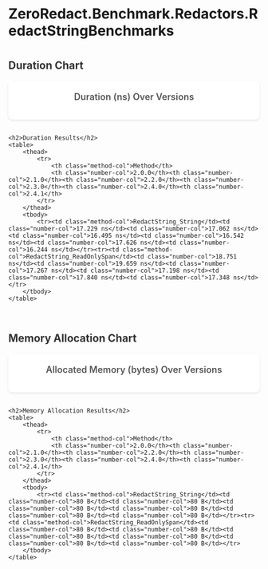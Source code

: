 # ZeroRedact.Benchmark.Redactors.RedactStringBenchmarks

<script src="https://cdn.jsdelivr.net/npm/chart.js"></script>
<style>
    .chart-container {
        background: white;
        border-radius: 8px;
        padding: 20px;
        margin-bottom: 30px;
        box-shadow: 0 2px 4px rgba(0,0,0,0.1);
    }
    .chart-title {
        font-size: 18px;
        font-weight: 600;
        color: #555;
        margin-bottom: 15px;
        text-align: center;
    }
    table {
        width: 100%;
        border-collapse: collapse;
        background: white;
        border-radius: 8px;
        overflow: hidden;
        box-shadow: 0 2px 4px rgba(0,0,0,0.1);
        margin-top: 30px;
    }
    th {
        background: #f8f9fa;
        padding: 12px;
        text-align: left;
        font-weight: 600;
        color: #333;
        border-bottom: 2px solid #dee2e6;
    }
    td {
        padding: 10px 12px;
        border-bottom: 1px solid #dee2e6;
    }
    tr:last-child td {
        border-bottom: none;
    }
    tr:hover {
        background: #f8f9fa;
    }
    .method-col {
        font-weight: 500;
        color: #495057;
    }
    .number-col {
        text-align: right;
      
    }
    h2 {
        color: #333;
        margin-top: 40px;
        margin-bottom: 20px;
    }
    .section-group {
        margin-bottom: 60px;
    }
</style>

<div class="section-group">
    <h2>Duration Chart</h2>
    <div class="chart-container">
        <div class="chart-title">Duration (ns) Over Versions</div>
        <canvas id="durationChart_ZeroRedact_Benchmark_Redactors_RedactStringBenchmarks"></canvas>
    </div>
    
    <h2>Duration Results</h2>
    <table>
        <thead>
            <tr>
                <th class="method-col">Method</th>
                <th class="number-col">2.0.0</th><th class="number-col">2.1.0</th><th class="number-col">2.2.0</th><th class="number-col">2.3.0</th><th class="number-col">2.4.0</th><th class="number-col">2.4.1</th>
            </tr>
        </thead>
        <tbody>
            <tr><td class="method-col">RedactString_String</td><td class="number-col">17.229 ns</td><td class="number-col">17.062 ns</td><td class="number-col">16.495 ns</td><td class="number-col">16.542 ns</td><td class="number-col">17.626 ns</td><td class="number-col">16.244 ns</td></tr><tr><td class="method-col">RedactString_ReadOnlySpan</td><td class="number-col">18.751 ns</td><td class="number-col">19.659 ns</td><td class="number-col">17.267 ns</td><td class="number-col">17.198 ns</td><td class="number-col">17.840 ns</td><td class="number-col">17.348 ns</td></tr>
        </tbody>
    </table>
</div>

<div class="section-group">
    <h2>Memory Allocation Chart</h2>
    <div class="chart-container">
        <div class="chart-title">Allocated Memory (bytes) Over Versions</div>
        <canvas id="memoryChart_ZeroRedact_Benchmark_Redactors_RedactStringBenchmarks"></canvas>
    </div>
    
    <h2>Memory Allocation Results</h2>
    <table>
        <thead>
            <tr>
                <th class="method-col">Method</th>
                <th class="number-col">2.0.0</th><th class="number-col">2.1.0</th><th class="number-col">2.2.0</th><th class="number-col">2.3.0</th><th class="number-col">2.4.0</th><th class="number-col">2.4.1</th>
            </tr>
        </thead>
        <tbody>
            <tr><td class="method-col">RedactString_String</td><td class="number-col">80 B</td><td class="number-col">80 B</td><td class="number-col">80 B</td><td class="number-col">80 B</td><td class="number-col">80 B</td><td class="number-col">80 B</td></tr><tr><td class="method-col">RedactString_ReadOnlySpan</td><td class="number-col">80 B</td><td class="number-col">80 B</td><td class="number-col">80 B</td><td class="number-col">80 B</td><td class="number-col">80 B</td><td class="number-col">80 B</td></tr>
        </tbody>
    </table>
</div>

<script>
    const versions_ZeroRedact_Benchmark_Redactors_RedactStringBenchmarks = ["2.0.0", "2.1.0", "2.2.0", "2.3.0", "2.4.0", "2.4.1"];
    
    // Duration Chart
    new Chart(document.getElementById('durationChart_ZeroRedact_Benchmark_Redactors_RedactStringBenchmarks'), {
        type: 'line',
        data: {
            labels: versions_ZeroRedact_Benchmark_Redactors_RedactStringBenchmarks,
            datasets: [
            {
                label: 'RedactString_String',
                data: [17.23, 17.06, 16.50, 16.54, 17.63, 16.24],
                borderColor: '#FF6384',
                backgroundColor: '#FF638433',
                tension: 0.1
            },
            {
                label: 'RedactString_ReadOnlySpan',
                data: [18.75, 19.66, 17.27, 17.20, 17.84, 17.35],
                borderColor: '#36A2EB',
                backgroundColor: '#36A2EB33',
                tension: 0.1
            }]
        },
        options: {
            responsive: true,
            plugins: {
                legend: {
                    position: 'top',
                },
                tooltip: {
                    callbacks: {
                        label: function(context) {
                            return context.dataset.label + ': ' + context.parsed.y.toFixed(2) + ' ns';
                        }
                    }
                }
            },
            scales: {
                y: {
                    beginAtZero: true,
                    title: {
                        display: true,
                        text: 'Mean Duration (ns)'
                    }
                },
                x: {
                    title: {
                        display: true,
                        text: 'Version'
                    }
                }
            }
        }
    });
    
    // Memory Chart
    new Chart(document.getElementById('memoryChart_ZeroRedact_Benchmark_Redactors_RedactStringBenchmarks'), {
        type: 'line',
        data: {
            labels: versions_ZeroRedact_Benchmark_Redactors_RedactStringBenchmarks,
            datasets: [
            {
                label: 'RedactString_String',
                data: [80, 80, 80, 80, 80, 80],
                borderColor: '#FF6384',
                backgroundColor: '#FF638433',
                tension: 0.1
            },
            {
                label: 'RedactString_ReadOnlySpan',
                data: [80, 80, 80, 80, 80, 80],
                borderColor: '#36A2EB',
                backgroundColor: '#36A2EB33',
                tension: 0.1
            }]
        },
        options: {
            responsive: true,
            plugins: {
                legend: {
                    position: 'top',
                },
                tooltip: {
                    callbacks: {
                        label: function(context) {
                            return context.dataset.label + ': ' + context.parsed.y + ' bytes';
                        }
                    }
                }
            },
            scales: {
                y: {
                    beginAtZero: true,
                    title: {
                        display: true,
                        text: 'Bytes Allocated Per Operation'
                    }
                },
                x: {
                    title: {
                        display: true,
                        text: 'Version'
                    }
                }
            }
        }
    });
</script>